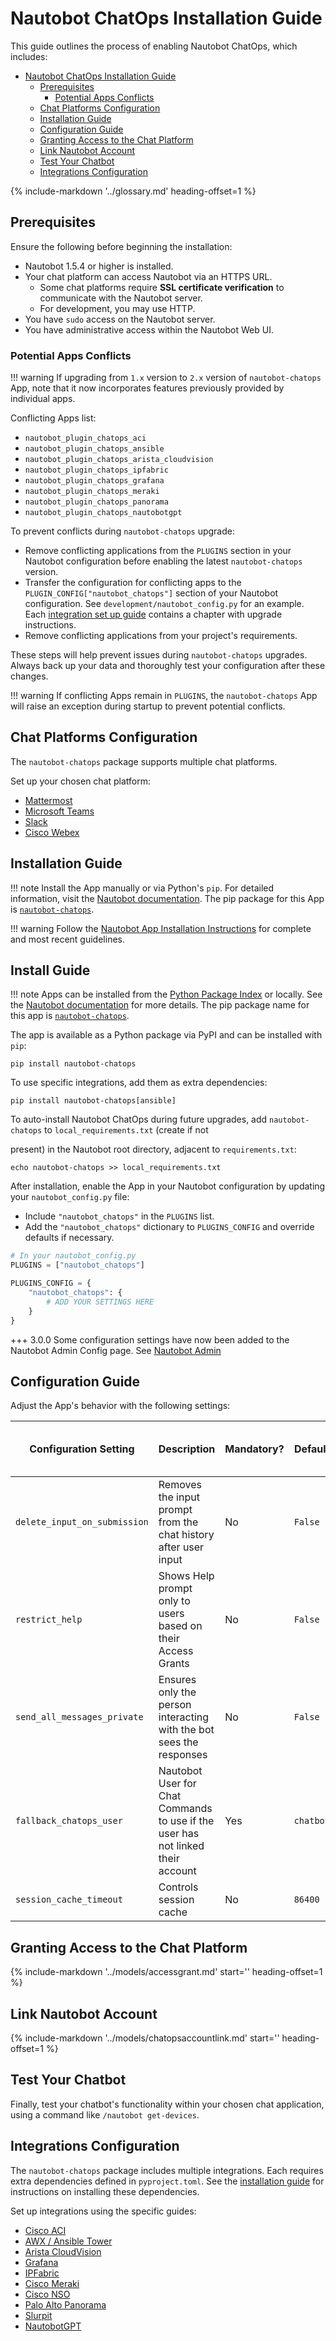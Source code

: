 # Nautobot ChatOps Installation Guide

This guide outlines the process of enabling Nautobot ChatOps, which includes:

- [Nautobot ChatOps Installation Guide](#nautobot-chatops-installation-guide)
    - [Prerequisites](#prerequisites)
        - [Potential Apps Conflicts](#potential-apps-conflicts)
    - [Chat Platforms Configuration](#chat-platforms-configuration)
    - [Installation Guide](#installation-guide)
    - [Configuration Guide](#configuration-guide)
    - [Granting Access to the Chat Platform](#granting-access-to-the-chat-platform)
    - [Link Nautobot Account](#link-nautobot-account)
    - [Test Your Chatbot](#test-your-chatbot)
    - [Integrations Configuration](#integrations-configuration)

{% include-markdown '../glossary.md' heading-offset=1 %}

## Prerequisites

Ensure the following before beginning the installation:

- Nautobot 1.5.4 or higher is installed.
- Your chat platform can access Nautobot via an HTTPS URL.
    - Some chat platforms require **SSL certificate verification** to communicate with the Nautobot server.
    - For development, you may use HTTP.
- You have `sudo` access on the Nautobot server.
- You have administrative access within the Nautobot Web UI.

### Potential Apps Conflicts

!!! warning
    If upgrading from `1.x` version to `2.x` version of `nautobot-chatops` App, note that it now incorporates features previously provided by individual apps.

Conflicting Apps list:

- `nautobot_plugin_chatops_aci`
- `nautobot_plugin_chatops_ansible`
- `nautobot_plugin_chatops_arista_cloudvision`
- `nautobot_plugin_chatops_ipfabric`
- `nautobot_plugin_chatops_grafana`
- `nautobot_plugin_chatops_meraki`
- `nautobot_plugin_chatops_panorama`
- `nautobot_plugin_chatops_nautobotgpt`

To prevent conflicts during `nautobot-chatops` upgrade:

- Remove conflicting applications from the `PLUGINS` section in your Nautobot configuration before enabling the latest `nautobot-chatops` version.
- Transfer the configuration for conflicting apps to the `PLUGIN_CONFIG["nautobot_chatops"]` section of your Nautobot configuration. See `development/nautobot_config.py` for an example. Each [integration set up guide](#integrations-configuration) contains a chapter with upgrade instructions.
- Remove conflicting applications from your project's requirements.

These steps will help prevent issues during `nautobot-chatops` upgrades. Always back up your data and thoroughly test your configuration after these changes.

!!! warning
    If conflicting Apps remain in `PLUGINS`, the `nautobot-chatops` App will raise an exception during startup to prevent potential conflicts.

## Chat Platforms Configuration

The `nautobot-chatops` package supports multiple chat platforms.

Set up your chosen chat platform:

- [Mattermost](./platforms/mattermost.md)
- [Microsoft Teams](./platforms/microsoft_teams.md)
- [Slack](./platforms/slack.md)
- [Cisco Webex](./platforms/webex.md)

## Installation Guide

!!! note
    Install the App manually or via Python's `pip`. For detailed information, visit the [Nautobot documentation](https://nautobot.readthedocs.io/en/latest/plugins/#install-the-package). The pip package for this App is [`nautobot-chatops`](https://pypi.org/project/nautobot-chatops/).

!!! warning
    Follow the [Nautobot App Installation Instructions](https://nautobot.readthedocs.io/en/stable/plugins/#installing-plugins) for complete and most recent guidelines.

## Install Guide

!!! note
    Apps can be installed from the [Python Package Index](https://pypi.org/) or locally. See the [Nautobot documentation](https://docs.nautobot.com/projects/core/en/stable/user-guide/administration/installation/app-install/) for more details. The pip package name for this app is [`nautobot-chatops`](https://pypi.org/project/nautobot-chatops/).

The app is available as a Python package via PyPI and can be installed with `pip`:

```shell
pip install nautobot-chatops
```

To use specific integrations, add them as extra dependencies:

```shell
pip install nautobot-chatops[ansible]
```

To auto-install Nautobot ChatOps during future upgrades, add `nautobot-chatops` to `local_requirements.txt` (create if not

 present) in the Nautobot root directory, adjacent to `requirements.txt`:

```no-highlight
echo nautobot-chatops >> local_requirements.txt
```

After installation, enable the App in your Nautobot configuration by updating your `nautobot_config.py` file:

- Include `"nautobot_chatops"` in the `PLUGINS` list.
- Add the `"nautobot_chatops"` dictionary to `PLUGINS_CONFIG` and override defaults if necessary.

```python
# In your nautobot_config.py
PLUGINS = ["nautobot_chatops"]

PLUGINS_CONFIG = {
    "nautobot_chatops": {
        # ADD YOUR SETTINGS HERE
    }
}
```

+++ 3.0.0
    Some configuration settings have now been added to the Nautobot Admin Config page. See [Nautobot Admin](https://docs.nautobot.com/projects/core/en/stable/configuration/optional-settings/?h=administr#administratively-configurable-settings)

## Configuration Guide

Adjust the App's behavior with the following settings:

| Configuration Setting | Description | Mandatory? | Default | Available on Admin Config |
| - | - | - | - | - |
| `delete_input_on_submission` | Removes the input prompt from the chat history after user input | No | `False` | No |
| `restrict_help` | Shows Help prompt only to users based on their Access Grants | No | `False` | No |
| `send_all_messages_private` | Ensures only the person interacting with the bot sees the responses | No | `False` | No |
| `fallback_chatops_user` | Nautobot User for Chat Commands to use if the user has not linked their account | Yes | `chatbot` | Yes |
| `session_cache_timeout` | Controls session cache | No | `86400` | No |

## Granting Access to the Chat Platform

{%
    include-markdown '../models/accessgrant.md'
    start='<!--access-grant-->'
    heading-offset=1
%}

## Link Nautobot Account

{%
    include-markdown '../models/chatopsaccountlink.md'
    start='<!--account-link-->'
    heading-offset=1
%}

## Test Your Chatbot

Finally, test your chatbot's functionality within your chosen chat application, using a command like `/nautobot get-devices`.

## Integrations Configuration

The `nautobot-chatops` package includes multiple integrations. Each requires extra dependencies defined in `pyproject.toml`. See the [installation guide](#installation-guide) for instructions on installing these dependencies.

Set up integrations using the specific guides:

- [Cisco ACI](./integrations/aci.md)
- [AWX / Ansible Tower](./integrations/ansible.md)
- [Arista CloudVision](./integrations/aristacv.md)
- [Grafana](./integrations/grafana.md)
- [IPFabric](./integrations/ipfabric.md)
- [Cisco Meraki](./integrations/meraki.md)
- [Cisco NSO](./integrations/nso.md)
- [Palo Alto Panorama](./integrations/panorama.md)
- [Slurpit](./integrations/slurpit.md)
- [NautobotGPT](./integrations/nautobotgpt.md)
